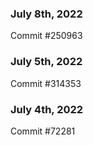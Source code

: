 ### July 8th, 2022

Commit #250963

### July 5th, 2022

Commit #314353


### July 4th, 2022

Commit #72281
